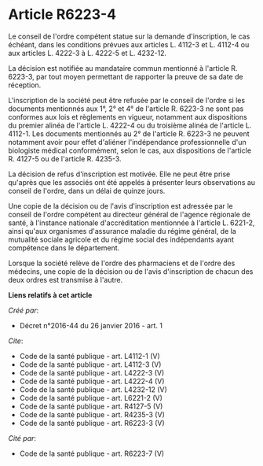 # Article R6223-4

Le conseil de l'ordre compétent statue sur la demande d'inscription, le cas échéant, dans les conditions prévues aux articles
L. 4112-3 et L. 4112-4 ou aux articles L. 4222-3 à L. 4222-5 et L. 4232-12. 

La décision est notifiée au mandataire commun mentionné à l'article R. 6223-3, par tout moyen permettant de rapporter la
preuve de sa date de réception. 

L'inscription de la société peut être refusée par le conseil de l'ordre si les documents mentionnés aux 1°, 2° et 4° de
l'article R. 6223-3 ne sont pas conformes aux lois et règlements en vigueur, notamment aux dispositions du premier alinéa de
l'article L. 4222-4 ou du troisième alinéa de l'article L. 4112-1. Les documents mentionnés au 2° de l'article R. 6223-3 ne
peuvent notamment avoir pour effet d'aliéner l'indépendance professionnelle d'un biologiste médical conformément, selon le
cas, aux dispositions de l'article R. 4127-5 ou de l'article R. 4235-3. 

La décision de refus d'inscription est motivée. Elle ne peut être prise qu'après que les associés ont été appelés à présenter
leurs observations au conseil de l'ordre, dans un délai de quinze jours. 

Une copie de la décision ou de l'avis d'inscription est adressée par le conseil de l'ordre compétent au directeur général de
l'agence régionale de santé, à l'instance nationale d'accréditation mentionnée à l'article L. 6221-2, ainsi qu'aux organismes
d'assurance maladie du régime général, de la mutualité sociale agricole et du régime social des indépendants ayant compétence
dans le département. 

Lorsque la société relève de l'ordre des pharmaciens et de l'ordre des médecins, une copie de la décision ou de l'avis
d'inscription de chacun des deux ordres est transmise à l'autre.

**Liens relatifs à cet article**

_Créé par_:

  - Décret n°2016-44 du 26 janvier 2016 - art. 1

_Cite_:

  - Code de la santé publique - art. L4112-1 (V)
  - Code de la santé publique - art. L4112-3 (V)
  - Code de la santé publique - art. L4222-3 (V)
  - Code de la santé publique - art. L4222-4 (V)
  - Code de la santé publique - art. L4232-12 (V)
  - Code de la santé publique - art. L6221-2 (V)
  - Code de la santé publique - art. R4127-5 (V)
  - Code de la santé publique - art. R4235-3 (V)
  - Code de la santé publique - art. R6223-3 (V)

_Cité par_:

  - Code de la santé publique - art. R6223-7 (V)
